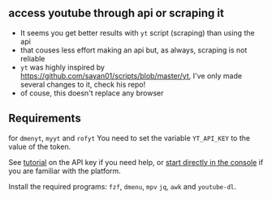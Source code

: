 
## access youtube through api or scraping it

- It seems you get better results with `yt` script (scraping) than using the api
- that couses less effort making an api but, as always, scraping is not reliable
- `yt` was highly inspired by https://github.com/sayan01/scripts/blob/master/yt, I've only made several changes to it, check his repo!
- of couse, this doesn't replace any browser
 
## Requirements

for `dmenyt`, `myyt` and `rofyt` You need to set the variable `YT_API_KEY` to the value of the token.

See [tutorial](https://elfsight.com/blog/2016/12/how-to-get-youtube-api-key-tutorial/) on the API key if you need help, or [start directly in the console](https://console.developers.google.com/apis/library?filter=category:youtube) if you are familiar with the platform.

Install the required programs: `fzf`, `dmenu`, `mpv` `jq`, `awk` and `youtube-dl`.

